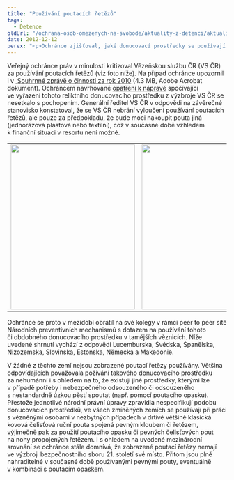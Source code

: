 ```yaml
---
title: "Používání poutacích řetězů"
tags:
  - Detence
oldUrl: "/ochrana-osob-omezenych-na-svobode/aktuality-z-detenci/aktuality-z-detenci-2012/pouzivani-poutacich-retezu/"
date: 2012-12-12
perex: "<p>Ochránce zjišťoval, jaké donucovací prostředky se používají v zahraničních věznicích. Poutací řetězy, které se používají u nás, v zahraničí považují za nehumánní.</p>"
---
```


<!-- imported from the old website -->

<p>Veřejný ochránce práv v minulosti kritizoval Vězeňskou službu ČR (VS ČR) za používání poutacích řetězů (viz foto níže). Na případ ochránce upozornil i v <a title="Otevření do nového okna" href="/uploads-import/zpravy_pro_poslaneckou_snemovnu/Souhrnna_zprava_VOP_2010.pdf" target="_blank"><img alt="" src="https://www.ochrance.cz/typo3/ext/od_linkdesc/icons/pdf.gif" class="od_linkdesc_icon" /> Souhrnné zprávě o činnosti za rok 2010</a> (4.3 MB, Adobe Acrobat dokument). Ochráncem navrhované <a href="/uploads-import/STANOVISKA/ochrana_osob_omezenych_na_svobode/755-2010-MS-ZSO.pdf">opatření k nápravě</a> spočívající ve vyřazení tohoto reliktního donucovacího prostředku z výzbroje VS ČR se nesetkalo s pochopením. Generální ředitel VS ČR v odpovědi na závěrečné stanovisko konstatoval, že se VS ČR nebrání vyloučení používání poutacích řetězů, ale pouze za předpokladu, že bude moci nakoupit pouta jiná (jednorázová plastová nebo textilní), což v současné době vzhledem k finanční situaci v resortu není možné.</p><p></p><table summary="" cellpadding="0" cellspacing="0" rules="none" style="BORDER-BOTTOM: 0px; BORDER-LEFT: 0px; BORDER-TOP: 0px; BORDER-RIGHT: 0px"><tbody><tr><td><img src="/uploads-import/ochrana_osob/obrazky/pouta01.jpg" height="379" width="285" alt="" /></td><td><img src="/uploads-import/ochrana_osob/obrazky/pouta02.jpg" height="379" width="285" alt="" /></td></tr></tbody></table><p></p><p>Ochránce se proto v mezidobí obrátil na své kolegy v rámci peer to peer sítě Národních preventivních mechanismů s dotazem na používání tohoto či obdobného donucovacího prostředku v tamějších věznicích. Níže uvedené shrnutí vychází z odpovědí Lucemburska, Švédska, Španělska, Nizozemska, Slovinska, Estonska, Německa a Makedonie.</p><p>V žádné z těchto zemí nejsou zobrazené poutací řetězy používány. Většina odpovídajících považovala požívání takového donucovacího prostředku za nehumánní i s ohledem na to, že existují jiné prostředky, kterými lze v případě potřeby i nebezpečného odsouzeného či odsouzeného s nestandardně úzkou pěstí spoutat (např. pomocí poutacího opasku). Přestože jednotlivé národní právní úpravy zpravidla nespecifikují podobu donucovacích prostředků, ve všech zmíněných zemích se používají při práci s vězněnými osobami v nezbytných případech v drtivé většině klasická kovová čelisťová ruční pouta spojená pevným kloubem či řetězem, výjimečně pak za použití poutacího opasku či pevných čelisťových pout na nohy propojených řetězem. I s ohledem na uvedené mezinárodní srovnání se ochránce stále domnívá, že zobrazené poutací řetězy nemají ve výzbroji bezpečnostního sboru 21. století své místo. Přitom jsou plně nahraditelné v současné době používanými pevnými pouty, eventuálně v kombinaci s poutacím opaskem.</p><p> </p>
